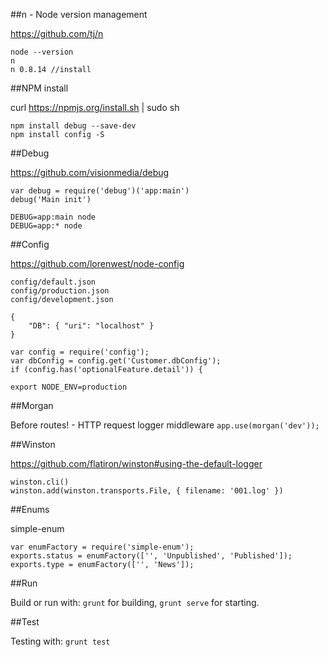 ##n - Node version management

https://github.com/tj/n

    node --version
    n
    n 0.8.14 //install

##NPM install
    
curl https://npmjs.org/install.sh | sudo sh

    npm install debug --save-dev
    npm install config -S

##Debug

https://github.com/visionmedia/debug

    var debug = require('debug')('app:main')
    debug('Main init')

    DEBUG=app:main node
    DEBUG=app:* node

##Config

https://github.com/lorenwest/node-config

    config/default.json
    config/production.json
    config/development.json

    {
        "DB": { "uri": "localhost" }
    }

    var config = require('config');
    var dbConfig = config.get('Customer.dbConfig');
    if (config.has('optionalFeature.detail')) {

    export NODE_ENV=production

##Morgan

 Before routes! - HTTP request logger middleware
`app.use(morgan('dev'));`

##Winston

https://github.com/flatiron/winston#using-the-default-logger

    winston.cli()
    winston.add(winston.transports.File, { filename: '001.log' })

##Enums

simple-enum

    var enumFactory = require('simple-enum');
    exports.status = enumFactory(['', 'Unpublished', 'Published']);
    exports.type = enumFactory(['', 'News']);

##Run

Build or run with:
`grunt` for building, `grunt serve` for starting.

##Test

Testing with:
`grunt test`